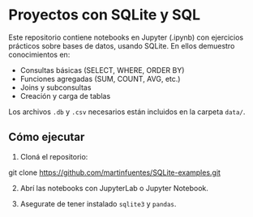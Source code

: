 # Proyectos con SQLite y SQL

Este repositorio contiene notebooks en Jupyter (.ipynb) con ejercicios prácticos sobre bases de datos, usando SQLite. En ellos demuestro conocimientos en:

- Consultas básicas (SELECT, WHERE, ORDER BY)
- Funciones agregadas (SUM, COUNT, AVG, etc.)
- Joins y subconsultas
- Creación y carga de tablas

Los archivos `.db` y `.csv` necesarios están incluidos en la carpeta `data/`.

## Cómo ejecutar

1. Cloná el repositorio:

git clone https://github.com/martinfuentes/SQLite-examples.git

2. Abrí las notebooks con JupyterLab o Jupyter Notebook.

3. Asegurate de tener instalado `sqlite3` y `pandas`.
